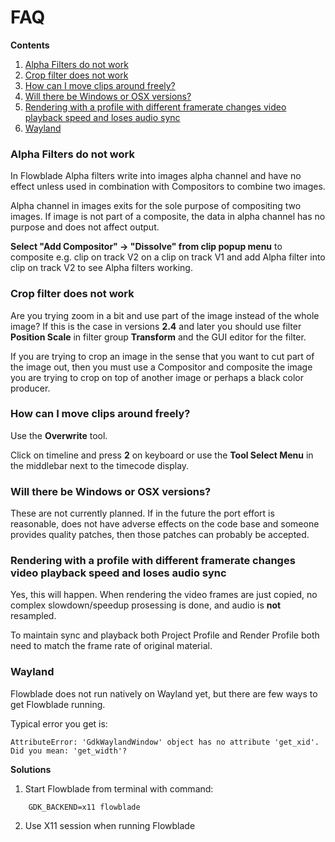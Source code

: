 # FAQ

**Contents**

  1. [Alpha Filters do not work](./FAQ.md#alpha-filters-do-not-work)
  2. [Crop filter does not work](./FAQ.md#crop-filter-does-not-work)
  3. [How can I move clips around freely?](./FAQ.md#how-can-i-move-clips-around-freely)
  4. [Will there be Windows or OSX versions?](./FAQ.md#will-there-be-windows-or-osx-versions)
  5. [Rendering with a profile with different framerate changes video playback speed and loses audio sync](./FAQ.md#rendering-with-a-profile-with-different-framerate-changes-video-playback-speed-and-loses-audio-sync)
  2. [Wayland](./FAQ.md#wayland)
  
### Alpha Filters do not work

In Flowblade Alpha filters write into images alpha channel and have no effect unless used in combination with Compositors to combine two images.

Alpha channel in images exits for the sole purpose of compositing two images. If image is not part of a composite, the data in alpha channel has no purpose and does not affect output.

**Select "Add Compositor" -> "Dissolve" from clip popup menu** to composite e.g. clip on track V2 on a clip on track V1 and add Alpha filter into clip on track V2 to see Alpha filters working.

### Crop filter does not work

Are you trying zoom in a bit and use part of the image instead of the whole image?
If this is the case in versions **2.4** and later you should use filter **Position Scale** in filter group **Transform** and the GUI editor for the filter.

If you are trying to crop an image in the sense that you want to cut part of the image out, then you must use a Compositor and composite the image you are trying to crop on top of another image or perhaps a black color producer.


### How can I move clips around freely?

Use the **Overwrite** tool.

Click on timeline and press **2** on keyboard or use the **Tool Select Menu** in the middlebar next to the timecode display.

### Will there be Windows or OSX versions?

These are not currently planned. If in the future the port effort is reasonable, does not have adverse effects on the code base and someone provides quality patches, then those patches can probably be accepted.


### Rendering with a profile with different framerate changes video playback speed and loses audio sync

Yes, this will happen. When rendering the video frames are just copied, no complex slowdown/speedup prosessing is done, and audio is **not** resampled.

To maintain sync and playback both Project Profile and Render Profile both need to match the frame rate of original material.  

### Wayland ###

Flowblade does not run natively on Wayland yet, but there are few ways to get Flowblade running.

Typical error you get is:

```
AttributeError: 'GdkWaylandWindow' object has no attribute 'get_xid'. Did you mean: 'get_width'?

```
**Solutions**

1. Start Flowblade from terminal with command:

```
    GDK_BACKEND=x11 flowblade
```

2. Use X11 session when running Flowblade
